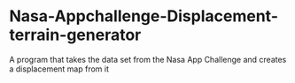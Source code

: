 # Nasa-Appchallenge-Displacement-terrain-generator
A program that takes the data set from the Nasa App Challenge and creates a displacement map from it
